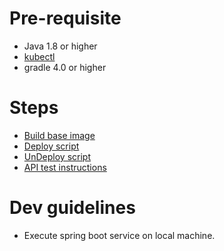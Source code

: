 # Pre-requisite
- Java 1.8 or higher
- [kubectl](https://github.com/kubernetes/kubectl)
- gradle 4.0 or higher

# Steps
- [Build base image](./build.sh)
- [Deploy script](./deployment/deploy.sh)
- [UnDeploy script](./deployment/undeploy.sh)
- [API test instructions](./README-REST.MD)

# Dev guidelines
- Execute spring boot service on local machine.
